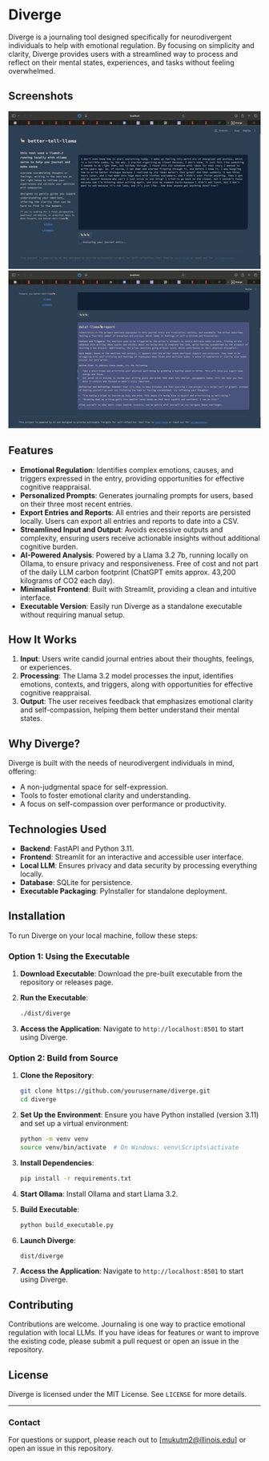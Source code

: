 # Diverge

Diverge is a journaling tool designed specifically for neurodivergent individuals to help with emotional regulation. By focusing on simplicity and clarity, Diverge provides users with a streamlined way to process and reflect on their mental states, experiences, and tasks without feeling overwhelmed.

## Screenshots
![Example Entry](usage/images/entry.png)
![Example Response](usage/images/response.png)

## Features
- **Emotional Regulation**: Identifies complex emotions, causes, and triggers expressed in the entry, providing opportunities for effective cognitive reappraisal.
- **Personalized Prompts**: Generates journaling prompts for users, based on their three most recent entries.
- **Export Entries and Reports**: All entries and their reports are persisted locally. Users can export all entries and reports to date into a CSV.
- **Streamlined Input and Output**: Avoids excessive outputs and complexity, ensuring users receive actionable insights without additional cognitive burden.
- **AI-Powered Analysis**: Powered by a Llama 3.2 7b, running locally on Ollama, to ensure privacy and responsiveness. Free of cost and not part of the daily LLM carbon footprint (ChatGPT emits approx. 43,200 kilograms of CO2 each day).
- **Minimalist Frontend**: Built with Streamlit, providing a clean and intuitive interface.
- **Executable Version**: Easily run Diverge as a standalone executable without requiring manual setup.

## How It Works
1. **Input**: Users write candid journal entries about their thoughts, feelings, or experiences.
2. **Processing**: The Llama 3.2 model processes the input, identifies emotions, contexts, and triggers, along with opportunities for effective cognitive reappraisal.
3. **Output**: The user receives feedback that emphasizes emotional clarity and self-compassion, helping them better understand their mental states.

## Why Diverge?
Diverge is built with the needs of neurodivergent individuals in mind, offering:
- A non-judgmental space for self-expression.
- Tools to foster emotional clarity and understanding.
- A focus on self-compassion over performance or productivity.

## Technologies Used
- **Backend**: FastAPI and Python 3.11.
- **Frontend**: Streamlit for an interactive and accessible user interface.
- **Local LLM**: Ensures privacy and data security by processing everything locally.
- **Database**: SQLite for persistence.
- **Executable Packaging**: PyInstaller for standalone deployment.

## Installation
To run Diverge on your local machine, follow these steps:

### Option 1: Using the Executable
1. **Download Executable**:
   Download the pre-built executable from the repository or releases page.

2. **Run the Executable**:
   ```bash
   ./dist/diverge
   ```

3. **Access the Application**:
   Navigate to `http://localhost:8501` to start using Diverge.

### Option 2: Build from Source
1. **Clone the Repository**:
   ```bash
   git clone https://github.com/yourusername/diverge.git
   cd diverge
   ```

2. **Set Up the Environment**:
   Ensure you have Python installed (version 3.11) and set up a virtual environment:
   ```bash
   python -m venv venv
   source venv/bin/activate  # On Windows: venv\Scripts\activate
   ```

3. **Install Dependencies**:
   ```bash
   pip install -r requirements.txt
   ```

4. **Start Ollama**:
   Install Ollama and start Llama 3.2.

5. **Build Executable**:
   ```bash
   python build_executable.py
   ```

6. **Launch Diverge**:
   ```bash
   dist/diverge
   ```

7. **Access the Application**:
   Navigate to `http://localhost:8501` to start using Diverge.

## Contributing
Contributions are welcome. Journaling is one way to practice emotional regulation with local LLMs. If you have ideas for features or want to improve the existing code, please submit a pull request or open an issue in the repository.

## License
Diverge is licensed under the MIT License. See `LICENSE` for more details.

---

### Contact
For questions or support, please reach out to [mukutm2@illinois.edu] or open an issue in this repository.

